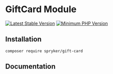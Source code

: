 # GiftCard Module
[![Latest Stable Version](https://poser.pugx.org/spryker/gift-card/v/stable.svg)](https://packagist.org/packages/spryker/gift-card)
[![Minimum PHP Version](https://img.shields.io/badge/php-%3E%3D%208.2-8892BF.svg)](https://php.net/)

## Installation

```
composer require spryker/gift-card
```

## Documentation
